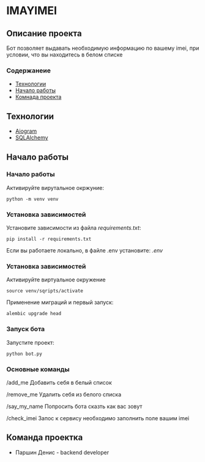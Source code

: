 # IMAYIMEI
## Описание проекта
Бот позволяет выдавать необходимую информацию по вашему imei, при условии, что вы находитесь в белом списке
### Содержанеие

- [Технологии](#tech)
- [Начало работы](#begining)
- [Комнада проекта](#team)

## <a name="tech">Технологии</a>

- [Aiogram](https://aiogram.dev/)
- [SQLAlchemy](https://www.sqlalchemy.org/)

## <a name="begining">Начало работы</a>

### Начало работы

Активируйте вирутальное окржуние:

```
python -m venv venv
```

### Установка зависимостей

Установите зависимости из файла *requirements.txt*:

```
pip install -r requirements.txt
```

Если вы работаете локально, в файле .env установите:
*.env*

### Установка зависимостей

Активируйте виртуальное окружение

```
source venv/sqripts/activate
```

Применение миграций и первый запуск:

```
alembic upgrade head
```

### Запуск бота

Запустите проект:

```
python bot.py
```

### Основные команды

/add_me
Добавить себя в белый список

/remove_me
Удалить себя из белого списка

/say_my_name
Попросить бота сказть как вас зовут

/check_imei <int>
Запос к сервису необходимо заполнить поле вашим imei

## <a name="team">Команда проектка</a>

- Паршин Денис - backend developer
